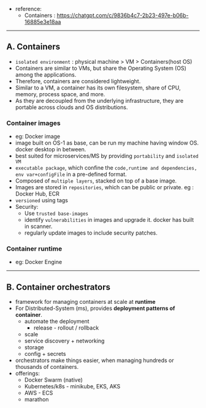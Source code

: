 - reference:
  - Containers : https://chatgpt.com/c/9836b4c7-2b23-497e-b06b-16885e3e18aa
--- 
## A. Containers
  - `isolated environment` : physical machine > VM > Containers(host OS)
  - Containers are similar to VMs, but share the Operating System (OS) among the applications.
  - Therefore, containers are considered lightweight.
  - Similar to a VM, a container has its own filesystem, share of CPU, memory, process space, and more.
  - As they are decoupled from the underlying infrastructure, they are portable across clouds and OS distributions.


### Container images
  - eg: Docker image
  - image built on OS-1 as base, can be run my machine having window OS. docker desktop in between.
  - best suited for microservices/MS by providing `portability` and `isolated VM`
  - `executable package`, which confine the  `code,runtime and dependencies, env var+configFile` in a pre-defined format.
  - Composed of `multiple layers`, stacked on top of a base image.
  - Images are stored in `repositories`, which can be public or private. eg : Docker Hub, ECR
  - `versioned` using tags
  - Security:
    - Use `trusted base-images`
    - identify `vulnerabilities` in images and upgrade it. docker has built in scanner.
    - regularly update images to include security patches.
    
### Container runtime 
- eg: Docker Engine

---
## B. Container orchestrators
- framework for managing containers at scale at **runtime**
- For Distributed-System (ms), provides **deployment patterns of container**.
  - automate the deployment
    - release - rollout / rollback
  - scale
  - service discovery + networking
  - storage
  - config + secrets
- orchestrators make things easier, when managing hundreds or thousands of containers.
- offerings: 
  - Docker Swarm (native)
  - Kubernetes/k8s - minikube, EKS, AKS
  - AWS - ECS
  - marathon





